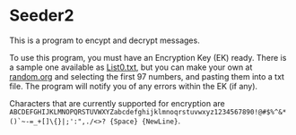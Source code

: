# Seeder2


This is a program to encypt and decrypt messages.

To use this program, you must have an Encryption Key (EK) ready.
There is a sample one available as [List0.txt](https://github.com/DitherDude/Seeder2/edit/master/List0.txt), but you can make your own at [random.org](https://www.random.org/sequences/?min=1&max=200&col=1&base=10&format=html&rnd=new) and selecting the first 97 numbers, and pasting them into a txt file.
The program will notify you of any errors within the EK (if any).

Characters that are currently supported for encryption are ```ABCDEFGHIJKLMNOPQRSTUVWXYZabcdefghijklmnoqrstuvwxyz1234567890!@#$%^&*()`~-=_+[]\{}|;':",./<>? {Space} {NewLine}```.

